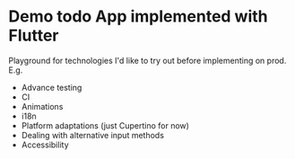 # Demo todo App implemented with Flutter

Playground for technologies I'd like to try out before implementing on prod. E.g.
- Advance testing
- CI
- Animations
- i18n
- Platform adaptations (just Cupertino for now)
- Dealing with alternative input methods
- Accessibility
